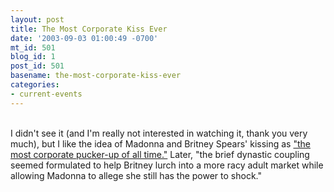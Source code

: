 ```yaml
---
layout: post
title: The Most Corporate Kiss Ever
date: '2003-09-03 01:00:49 -0700'
mt_id: 501
blog_id: 1
post_id: 501
basename: the-most-corporate-kiss-ever
categories:
- current-events
---
```

<br />I didn't see it (and I'm really not interested in watching it, thank you very much), but I like the idea of Madonna and Britney Spears' kissing as <a href="http://media.guardian.co.uk/broadcast/comment/0,7493,1034559,00.html">"the most corporate pucker-up of all time."</a> Later, "the brief dynastic coupling seemed formulated to help Britney lurch into a more racy adult market while allowing Madonna to allege she still has the power to shock."<br /><br /><br />
